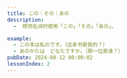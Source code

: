```yaml
---
title: この｜その｜あの
description:
  -  修饰名词时使用「この」「その」「あの」。

example:
  - この本は私のです。（这本书是我的？）
  - あのかたは　どなたですか。（那一位是谁？）
pubDate: 2024-08-12 00:00:02
lessonIndex: 2
---
```

